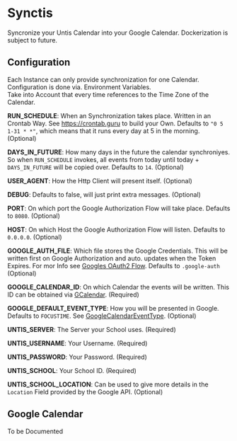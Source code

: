# Synctis
Syncronize your Untis Calendar into your Google Calendar.
Dockerization is subject to future.  

## Configuration
Each Instance can only provide synchronization for one Calendar.  
Configuration is done via. Environment Variables.  
Take into Account that every time references to the Time Zone of the Calendar.  

**RUN_SCHEDULE**: When an Synchronization takes place. Written in an Crontab Way. See https://crontab.guru to build your Own. Defaults to `"0 5 1-31 * *"`, which means that it runs every day at 5 in the morning. (Optional)  

**DAYS_IN_FUTURE**: How many days in the future the calendar synchroniyes. So when `RUN_SCHEDULE` invokes, all events from today until today + `DAYS_IN_FUTURE` will be copied over. Defaults to `14`. (Optional)     

**USER_AGENT**: How the Http Client will present itself. (Optional)  

**DEBUG**: Defaults to false, will just print extra messages. (Optional)  

**PORT**: On which port the Google Authorization Flow will take place. Defaults to `8080`. (Optional)  

**HOST**: On which Host the Google Authorization Flow will listen. Defaults to `0.0.0.0`. (Optional)  

**GOOGLE_AUTH_FILE**: Which file stores the Google Credentials. This will be written first on Google Authorization and auto. updates when the Token Expires. For mor Info see [Googles OAuth2 Flow](https://developers.google.com/identity/openid-connect/openid-connect). Defaults to `.google-auth` (Optional)

**GOOGLE_CALENDAR_ID**: On which Calendar the events will be written. This ID can be obtained via [GCalendar](calendar.google.com). (Required)  

**GOOGLE_DEFAULT_EVENT_TYPE**: How you will be presented in Google. Defaults to `FOCUSTIME`. See [GoogleCalendarEventType](https://github.com/MoMMde/synctis/blob/development/src/main/kotlin/xyz/mommde/synctis/google/implementation/objects/GoogleCalendarEventType.kt). (Optional)  

**UNTIS_SERVER**: The Server your School uses. (Required)  

**UNTIS_USERNAME**: Your Username. (Required)  

**UNTIS_PASSWORD**: Your Password. (Required)  

**UNTIS_SCHOOL**: Your School ID. (Required)  

**UNTIS_SCHOOL_LOCATION**: Can be used to give more details in the `Location` Field provided by the Google API. (Optional)  

## Google Calendar
To be Documented
